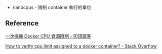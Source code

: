 

- nanocpus - 限制 container 執行的單位

## Reference

[一次搞懂 Docker CPU 資源限制 - 叩頂窩客](https://koding.work/how-to-use-docker-cpu-resource-limit/)

[How to verify cpu limit assigned to a docker container? - Stack Overflow](https://stackoverflow.com/questions/52398136/how-to-verify-cpu-limit-assigned-to-a-docker-container)

